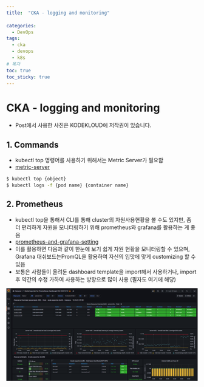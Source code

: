 ```yaml
---
title:  "CKA - logging and monitoring"

categories:
  - DevOps
tags:
  - cka
  - devops
  - k8s
# 목차
toc: true
toc_sticky: true
---
```


# CKA - logging and monitoring

* Post에서 사용한 사진은 KODEKLOUD에 저작권이 있습니다.

## 1. Commands

* kubectl top 명령어를 사용하기 위해서는 Metric Server가 필요함
* [metric-server](https://github.com/kubernetes-incubator/metrics-server.git)

```bash
$ kubectl top {object}
$ kubectl logs -f {pod name} {container name}
```

## 2. Prometheus

* kubectl top을 통해서 CLI를 통해 cluster의 자원사용현황을 볼 수도 있지만, 좀 더 편리하게 자원을 모니터링하기 위해 prometheus와 grafana를 활용하는 게 좋음
* [prometheus-and-grafana-setting](https://github.com/smilejj91/k8s-cluster-setting/tree/main/app/prometheus)
* 이를 활용하면 다음과 같이 한눈에 보기 쉽게 자원 현황을 모니터링할 수 있으며, Grafana 대쉬보드는PromQL을 활용하여 자신의 입맛에 맞게 customizing 할 수 있음
* 보통은 사람들이 올려둔  dashboard template을 import해서 사용하거나, import 후 약간의 수정 가하여 사용하는  방향으로 많이 사용 (필자도 여기에 해당)

![K8S prometheus-and-grafana](/assets/img/k8s-prometheus-and-grafana.png)

